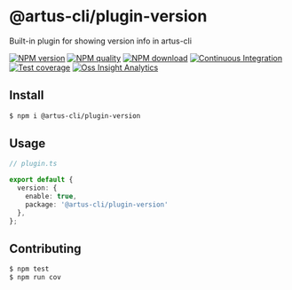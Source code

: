 # @artus-cli/plugin-version

Built-in plugin for showing version info in artus-cli

[![NPM version](https://img.shields.io/npm/v/@artus-cli/plugin-version.svg?style=flat-square)](https://npmjs.org/package/@artus-cli/plugin-version)
[![NPM quality](https://img.shields.io/npms-io/final-score/@artus-cli/plugin-version.svg?style=flat-square)](https://npmjs.org/package/@artus-cli/plugin-version)
[![NPM download](https://img.shields.io/npm/dm/@artus-cli/plugin-version.svg?style=flat-square)](https://npmjs.org/package/@artus-cli/plugin-version)
[![Continuous Integration](https://github.com/artus-cli/plugin-version/actions/workflows/ci.yml/badge.svg)](https://github.com/artus-cli/plugin-version/actions/workflows/ci.yml)
[![Test coverage](https://img.shields.io/codecov/c/github/artus-cli/plugin-version.svg?style=flat-square)](https://codecov.io/gh/artus-cli/plugin-version)
[![Oss Insight Analytics](https://img.shields.io/badge/OssInsight-artus--cli%2Fartus--cli-blue.svg?style=flat-square)](https://ossinsight.io/analyze/artus-cli/plugin-version)

## Install

```sh
$ npm i @artus-cli/plugin-version
```

## Usage

```ts
// plugin.ts

export default {
  version: {
    enable: true,
    package: '@artus-cli/plugin-version'
  },
};
```

## Contributing

```sh
$ npm test
$ npm run cov
```
